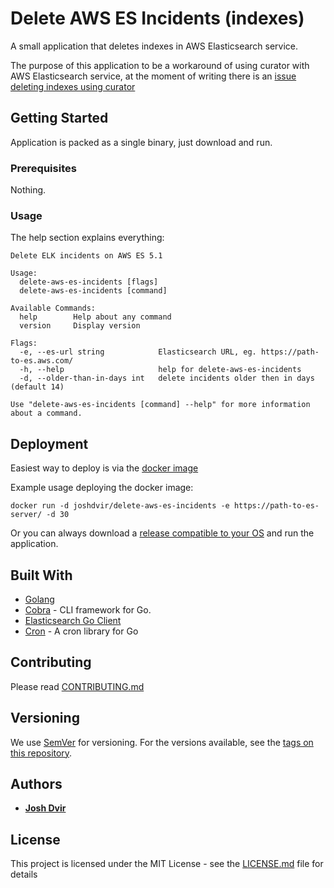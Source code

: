 # Delete AWS ES Incidents (indexes)

A small application that deletes indexes in AWS Elasticsearch service.

The purpose of this application to be a workaround of using curator with AWS Elasticsearch service, at the moment of writing there is an [issue deleting indexes using curator](https://www.elastic.co/guide/en/elasticsearch/client/curator/current/faq_aws_iam.html)

## Getting Started

Application is packed as a single binary, just download and run.

### Prerequisites

Nothing.

### Usage

The help section explains everything:

```
Delete ELK incidents on AWS ES 5.1

Usage:
  delete-aws-es-incidents [flags]
  delete-aws-es-incidents [command]

Available Commands:
  help        Help about any command
  version     Display version

Flags:
  -e, --es-url string            Elasticsearch URL, eg. https://path-to-es.aws.com/
  -h, --help                     help for delete-aws-es-incidents
  -d, --older-than-in-days int   delete incidents older then in days (default 14)

Use "delete-aws-es-incidents [command] --help" for more information about a command.
```

## Deployment

Easiest way to deploy is via the [docker image](https://hub.docker.com/r/joshdvir/delete-aws-es-incidents/)

Example usage deploying the docker image:

```
docker run -d joshdvir/delete-aws-es-incidents -e https://path-to-es-server/ -d 30
```

Or you can always download a [release compatible to your OS](https://github.com/devops-israel/delete-aws-es-incidents/releases) and run the application.

## Built With

* [Golang](https://golang.org/)
* [Cobra](https://github.com/spf13/cobra) - CLI framework for Go.
* [Elasticsearch Go Client](https://github.com/olivere/elastic)
* [Cron](https://github.com/robfig/cron) - A cron library for Go

## Contributing

Please read [CONTRIBUTING.md](CONTRIBUTING.md)

## Versioning

We use [SemVer](http://semver.org/) for versioning. For the versions available, see the [tags on this repository](https://github.com/devops-israel/delete-aws-es-incidents/tags).

## Authors

* [**Josh Dvir**](https://github.com/joshdvir)

## License

This project is licensed under the MIT License - see the [LICENSE.md](LICENSE.md) file for details

